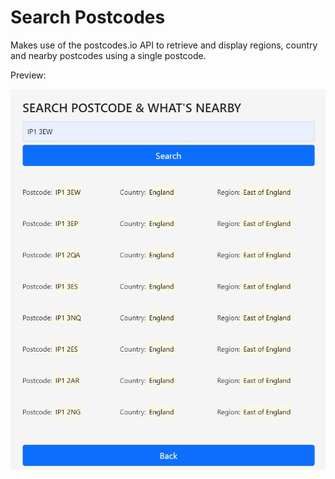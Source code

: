 # Search Postcodes

Makes use of the postcodes.io API to retrieve and display regions, country and nearby postcodes using a single postcode.

Preview:

![](images/screenshot1.jpg)
